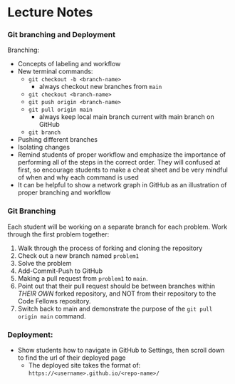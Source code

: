 # Lecture Notes

### Git branching and Deployment

Branching:
- Concepts of labeling and workflow  
- New terminal commands:
  - `git checkout -b <branch-name>`
    - always checkout new branches from `main`
  - `git checkout <branch-name>`
  - `git push origin <branch-name>`
  - `git pull origin main`
    - always keep local main branch current with main branch on GitHub
  - `git branch`  
- Pushing different branches  
- Isolating changes  
- Remind students of proper workflow and emphasize the importance of performing all of the steps in the correct order. They will confused at first, so encourage students to make a cheat sheet and be very mindful of when and why each command is used
- It can be helpful to show a network graph in GitHub as an illustration of proper branching and workflow

### Git Branching

Each student will be working on a separate branch for each problem. Work through the first problem together:
1. Walk through the process of forking and cloning the repository
1. Check out a new branch named `problem1`
1. Solve the problem
1. Add-Commit-Push to GitHub
1. Making a pull request from `problem1` to `main`. 
1. Point out that their pull request should be between branches within *THEIR OWN* forked repository, and NOT from their repository to the Code Fellows repository. 
1. Switch back to main and demonstrate the purpose of the `git pull origin main` command.

### Deployment:

- Show students how to navigate in GitHub to Settings, then scroll down to find the url of their deployed page
  - The deployed site takes the format of: `https://<username>.github.io/<repo-name>/`
